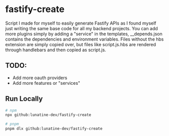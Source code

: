 # fastify-create

Script I made for myself to easily generate Fastify APIs as I found myself just writing the same base code for all my backend projects. You can add more plugins simply by adding a "service" in the templates, \_\_depends.json contains the dependencies and environment variables. Files without the hbs extension are simply copied over, but files like script.js.hbs are rendered through handlebars and then copied as script.js.

## TODO:

- Add more oauth providers
- Add more features or "services"

## Run Locally

```bash
# npm
npx github:lunatine-dev/fastify-create

# pnpm
pnpm dlx github:lunatine-dev/fastify-create
```
